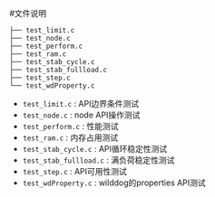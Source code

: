 #文件说明

	├── test_limit.c
	├── test_node.c
	├── test_perform.c
	├── test_ram.c
	├── test_stab_cycle.c
	├── test_stab_fullload.c
	├── test_step.c
	└── test_wdProperty.c

*	`test_limit.c` : API边界条件测试
*	`test_node.c` : node API操作测试
*	`test_perform.c` : 性能测试
*	`test_ram.c` : 内存占用测试
*	`test_stab_cycle.c` : API循环稳定性测试
*	`test_stab_fullload.c` : 满负荷稳定性测试
*	`test_step.c` : API可用性测试
*	`test_wdProperty.c` : wilddog的properties API测试